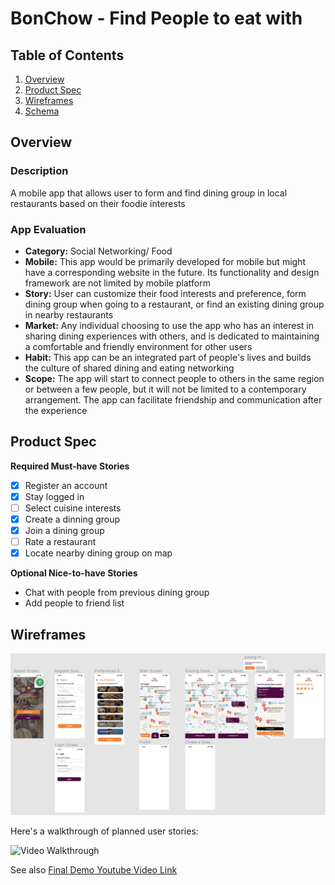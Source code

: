 BonChow - Find People to eat with
===

## Table of Contents
1. [Overview](#Overview)
1. [Product Spec](#Product-Spec)
1. [Wireframes](#Wireframes)
2. [Schema](#Schema)

## Overview
### Description
A mobile app that allows user to form and find dining group in local restaurants based on their foodie interests

### App Evaluation
- **Category:** Social Networking/ Food
- **Mobile:** This app would be primarily developed for mobile but might have a corresponding website in the future. Its functionality and design framework are not limited by mobile platform
- **Story:** User can customize their food interests and preference, form dining group when going to a restaurant, or find an existing dining group in nearby restaurants
- **Market:** Any individual choosing to use the app who has an interest in sharing dining experiences with others, and is dedicated to maintaining a comfortable and friendly environment for other users
- **Habit:** This app can be an integrated part of people's lives and builds the culture of shared dining and eating networking
- **Scope:** The app will start to connect people to others in the same region or between a few people, but it will not be limited to a contemporary arrangement. The app can facilitate friendship and communication after the experience 

## Product Spec

**Required Must-have Stories**

* [X] Register an account
* [X] Stay logged in
* [ ] Select cuisine interests
* [X] Create a dinning group
* [X] Join a dining group
* [ ] Rate a restaurant
* [X] Locate nearby dining group on map

**Optional Nice-to-have Stories**

* Chat with people from previous dining group
* Add people to friend list

## Wireframes
<img src="Screen Shot 2022-03-30 at 2.25.59 PM.png" width=600 title='Wireframes'>

Here's a walkthrough of planned user stories:

<img src='https://media.giphy.com/media/nE3Dle7rM7LSXTPqGG/giphy.gif' title='Video Walkthrough' width='' alt='Video Walkthrough' />

See also [Final Demo Youtube Video Link](https://www.youtube.com/watch?v=USoiB2K0Dlo)
